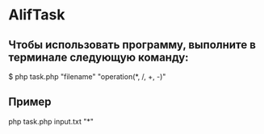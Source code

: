 # AlifTask

Чтобы использовать программу, выполните в терминале следующую команду:
---
$ php task.php "filename" "operation(\*, /, +, -)"

Пример
---
php task.php input.txt "\*"